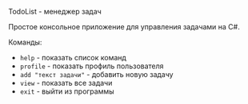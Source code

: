TodoList - менеджер задач

Простое консольное приложение для управления задачами на C#.

Команды:
- `help` - показать список команд
- `profile` - показать профиль пользователя  
- `add "текст задачи"` - добавить новую задачу
- `view` - показать все задачи
- `exit` - выйти из программы